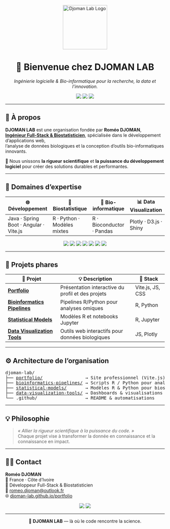 <p align="center">
  <img src="https://github.com/djoman-lab/portfolio/blob/main/assets/logo.png" alt="Djoman Lab Logo" width="140"/>
</p>

<h1 align="center">👋 Bienvenue chez <strong>DJOMAN LAB</strong></h1>

<p align="center">
  <em>Ingénierie logicielle & Bio-informatique pour la recherche, la data et l’innovation.</em>
</p>

<p align="center">
  <a href="https://djoman-lab.github.io/portfolio"><img src="https://img.shields.io/badge/Site%20Web-Portfolio-blue?style=for-the-badge&logo=firefox-browser" /></a>
  <a href="mailto:romeo.djoman@outlook.fr"><img src="https://img.shields.io/badge/Contact-Email-success?style=for-the-badge&logo=gmail" /></a>
  <img src="https://img.shields.io/badge/License-MIT-green?style=for-the-badge" />
</p>

---

## 🧠 À propos

**DJOMAN LAB** est une organisation fondée par **Roméo DJOMAN**,  
<ins>**Ingénieur Full-Stack & Biostatisticien**</ins>, spécialisée dans le développement d’applications web,  
l’analyse de données biologiques et la conception d’outils bio-informatiques innovants.

🧬 Nous unissons **la rigueur scientifique** et **la puissance du développement logiciel** pour créer des solutions durables et performantes.

---

## 🚀 Domaines d’expertise

| 🌐 Développement | 🧮 Biostatistique | 🧬 Bio-informatique | 📊 Data Visualization |
|------------------|------------------|--------------------|-----------------------|
| Java · Spring Boot · Angular · Vite.js | R · Python · Modèles mixtes | R · Bioconductor · Pandas | Plotly · D3.js · Shiny |

<p align="center">
  <img src="https://img.shields.io/badge/Java-orange?logo=openjdk&logoColor=white" />
  <img src="https://img.shields.io/badge/Spring%20Boot-green?logo=springboot&logoColor=white" />
  <img src="https://img.shields.io/badge/Angular-DD0031?logo=angular&logoColor=white" />
  <img src="https://img.shields.io/badge/Vite-646CFF?logo=vite&logoColor=white" />
  <img src="https://img.shields.io/badge/R-276DC3?logo=r&logoColor=white" />
  <img src="https://img.shields.io/badge/Python-3776AB?logo=python&logoColor=white" />
  <img src="https://img.shields.io/badge/Docker-2496ED?logo=docker&logoColor=white" />
</p>

---

## 🧩 Projets phares

| 🔗 Projet | 💡 Description | 🧰 Stack |
|------------|----------------|----------|
| [**Portfolio**](https://djoman-lab.github.io/portfolio) | Présentation interactive du profil et des projets | Vite.js, JS, CSS |
| [**Bioinformatics Pipelines**](https://github.com/djoman-lab/bioinformatics-pipelines) | Pipelines R/Python pour analyses omiques | R, Python |
| [**Statistical Models**](https://github.com/djoman-lab/statistical-models) | Modèles R et notebooks Jupyter | R, Jupyter |
| [**Data Visualization Tools**](https://github.com/djoman-lab/data-visualization-tools) | Outils web interactifs pour données biologiques | JS, Plotly |

---

## ⚙️ Architecture de l’organisation

<pre>
djoman-lab/
├── <a href="https://github.com/djoman-lab/portfolio">portfolio/</a>                → Site professionnel (Vite.js)
├── <a href="https://github.com/djoman-lab/bioinformatics-pipelines">bioinformatics-pipelines/</a> → Scripts R / Python pour analyses omiques
├── <a href="https://github.com/djoman-lab/statistical-models">statistical-models/</a>       → Modèles R & Python pour biostatistique
├── <a href="https://github.com/djoman-lab/data-visualization-tools">data-visualization-tools/</a> → Dashboards & visualisations
└── .github/                  → README & automatisations
</pre>



---

## 💡 Philosophie

> _« Allier la rigueur scientifique à la puissance du code. »_  
> Chaque projet vise à transformer la donnée en connaissance et la connaissance en impact.

---

## 👨‍💻 Contact

**Roméo DJOMAN**  
📍 France · Côte d’Ivoire  
💼 Développeur Full-Stack & Biostatisticien  
📧 [romeo.djoman@outlook.fr](mailto:romeo.djoman@outlook.fr)  
🌐 [djoman-lab.github.io/portfolio](https://djoman-lab.github.io/portfolio)

<p align="center">
  <a href="https://linkedin.com/in/romeo-djoman"><img src="https://img.shields.io/badge/LinkedIn-blue?logo=linkedin&logoColor=white&style=for-the-badge"/></a>
  <a href="https://github.com/djoman-lab"><img src="https://img.shields.io/badge/GitHub-181717?logo=github&logoColor=white&style=for-the-badge"/></a>
</p>

---

<p align="center">
  🧩 <strong>DJOMAN LAB</strong> — là où le code rencontre la science.
</p>
